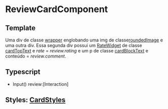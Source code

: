 # ReviewCardComponent

## Template
Uma div de classe [wrapper](/Docs/src/app/components/cards/CardStyles.md#wrapper) englobando uma img de classe[roundedImage](/Docs/src/Styles.md#roundedimage) e uma outra div. Essa segunda div possui um [RateWidget](/Docs/src/app/components/widgets/RateWidget.md) de classe [cardTopText](/Docs/src/app/components/cards/CardStyles.md#cardtoptext) e *rate* = *review.rating* e um p de classe [cardBlockText](/Docs/src/app/components/cards/CardStyles.md#cardblocktext) e conteúdo = *review.comment*.
## Typescript
- Input() review:[Interaction]
## Styles: [CardStyles](/Docs/src/app/components/cards/CardStyles.md)